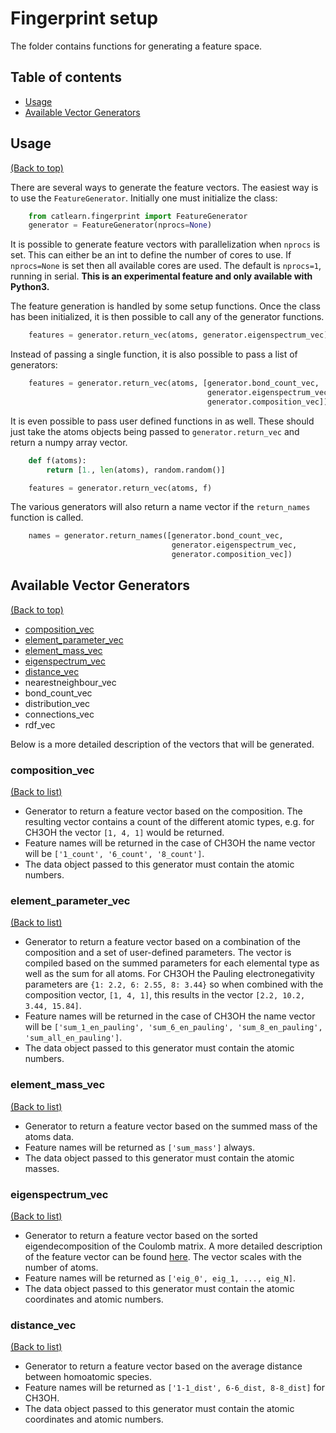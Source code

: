 # Fingerprint setup

The folder contains functions for generating a feature space.

## Table of contents

-   [Usage](#usage)
-   [Available Vector Generators](#available-vector-generators)

## Usage

[(Back to top)](#table-of-contents)

There are several ways to generate the feature vectors. The easiest way is to use the `FeatureGenerator`. Initially one must initialize the class:

```python
    from catlearn.fingerprint import FeatureGenerator
    generator = FeatureGenerator(nprocs=None)
```

It is possible to generate feature vectors with parallelization when `nprocs` is set. This can either be an int to define the number of cores to use. If `nprocs=None` is set then all available cores are used. The default is `nprocs=1`, running in serial. **This is an experimental feature and only available with Python3.**

The feature generation is handled by some setup functions. Once the class has been initialized, it is then possible to call any of the generator functions.

```python
    features = generator.return_vec(atoms, generator.eigenspectrum_vec)
```

Instead of passing a single function, it is also possible to pass a list of generators:

```python
    features = generator.return_vec(atoms, [generator.bond_count_vec,
                                            generator.eigenspectrum_vec,
                                            generator.composition_vec])
```

It is even possible to pass user defined functions in as well. These should just take the atoms objects being passed to `generator.return_vec` and return a numpy array vector.

```python
    def f(atoms):
        return [1., len(atoms), random.random()]

    features = generator.return_vec(atoms, f)
```

The various generators will also return a name vector if the `return_names` function is called.

```python
    names = generator.return_names([generator.bond_count_vec,
                                    generator.eigenspectrum_vec,
                                    generator.composition_vec])
```

## Available Vector Generators

[(Back to top)](#table-of-contents)

-   [composition_vec](#composition_vec)
-   [element_parameter_vec](#element_parameter_vec)
-   [element_mass_vec](#element_mass_vec)
-   [eigenspectrum_vec](#eigenspectrum_vec)
-   [distance_vec](#distance_vec)
-   nearestneighbour_vec
-   bond_count_vec
-   distribution_vec
-   connections_vec
-   rdf_vec

Below is a more detailed description of the vectors that will be generated.

### composition_vec

[(Back to list)](#available-vector-generators)

-   Generator to return a feature vector based on the composition. The resulting vector contains a count of the different atomic types, e.g. for CH3OH the vector `[1, 4, 1]` would be returned.
-   Feature names will be returned in the case of CH3OH the name vector will be `['1_count', '6_count', '8_count']`.
-   The data object passed to this generator must contain the atomic numbers.

### element_parameter_vec

[(Back to list)](#available-vector-generators)

-   Generator to return a feature vector based on a combination of the composition and a set of user-defined parameters. The vector is compiled based on the summed parameters for each elemental type as well as the sum for all atoms. For CH3OH the Pauling electronegativity parameters are `{1: 2.2, 6: 2.55, 8: 3.44}` so when combined with the composition vector, `[1, 4, 1]`, this results in the vector `[2.2, 10.2, 3.44, 15.84]`.
-   Feature names will be returned in the case of CH3OH the name vector will be `['sum_1_en_pauling', 'sum_6_en_pauling', 'sum_8_en_pauling', 'sum_all_en_pauling']`.
-   The data object passed to this generator must contain the atomic numbers.

### element_mass_vec

[(Back to list)](#available-vector-generators)

-   Generator to return a feature vector based on the summed mass of the atoms data.
-   Feature names will be returned as `['sum_mass']` always.
-   The data object passed to this generator must contain the atomic masses.

### eigenspectrum_vec

[(Back to list)](#available-vector-generators)

-   Generator to return a feature vector based on the sorted eigendecomposition of the Coulomb matrix. A more detailed description of the feature vector can be found [here](https://doi.org/10.1103/PhysRevLett.108.058301). The vector scales with the number of atoms.
-   Feature names will be returned as `['eig_0', eig_1, ..., eig_N]`.
-   The data object passed to this generator must contain the atomic coordinates and atomic numbers.

### distance_vec

[(Back to list)](#available-vector-generators)

-   Generator to return a feature vector based on the average distance between homoatomic species.
-   Feature names will be returned as `['1-1_dist', 6-6_dist, 8-8_dist]` for CH3OH.
-   The data object passed to this generator must contain the atomic coordinates and atomic numbers.
